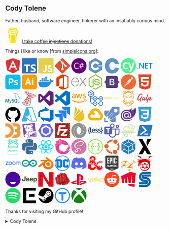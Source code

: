 ## Cody Tolene

Father, husband, software engineer, tinkerer with an insatiably curious mind.

<p>
  <img width="48" src=".github/simple-icons/buymeacoffee.svg" title="Buy Me a Coffee" />
  <a href="https://www.buymeacoffee.com/codytolene">I take coffee <s>injections</s> donations!</a>
</p>

Things I like or know [from [simpleicons.org](https://simpleicons.org/)]:

<p float="left">
  <!-- Icons Source: https://simpleicons.org/ -->
  <img width="48" src=".github/simple-icons/angular.svg" title="Google Angular" />
  <img width="48" src=".github/simple-icons/typescript.svg" title="TypeScript" />
  <img width="48" src=".github/simple-icons/javascript.svg" title="JavaScript" />
  <img width="48" src=".github/simple-icons/git.svg" title="Git" />
  <img width="48" src=".github/simple-icons/csharp.svg" title="CSharp" />
  <img width="48" src=".github/simple-icons/cplusplus.svg" title="C++" />
  <img width="48" src=".github/simple-icons/c.svg" title="C" />
  <img width="48" src=".github/simple-icons/cypress.svg" title="Cypress" />
  <img width="48" src=".github/simple-icons/dotnet.svg" title=".NET" />
  <img width="48" src=".github/simple-icons/adobephotoshop.svg" title="Adobe Photoshop" />
  <img width="48" src=".github/simple-icons/adobeillustrator.svg" title="Adobe Illustrator" />
  <img width="48" src=".github/simple-icons/docker.svg" title="Docker" />
  <img width="48" src=".github/simple-icons/microsoftoffice.svg" title="Microsoft Office" />
  <img width="48" src=".github/simple-icons/express.svg" title="Express" />
  <img width="48" src=".github/simple-icons/nodedotjs.svg" title="Node.js" />
  <img width="48" src=".github/simple-icons/bootstrap.svg" title="Bootstrap" />
  <img width="48" src=".github/simple-icons/postman.svg" title="Postman" />
  <img width="48" src=".github/simple-icons/html5.svg" title="HTML5" />
  <img width="48" src=".github/simple-icons/mysql.svg" title="MySQL" />
  <img width="48" src=".github/simple-icons/microsoftsqlserver.svg" title="Microsoft SQL Server" />
  <img width="48" src=".github/simple-icons/visualstudio.svg" title="Visual Studio" />
  <img width="48" src=".github/simple-icons/visualstudiocode.svg" title="Visual Studio Code" />
  <img width="48" src=".github/simple-icons/amazonaws.svg" title="Amazon AWS" />
  <img width="48" src=".github/simple-icons/githubactions.svg" title="GitHub Actions" />
  <img width="48" src=".github/simple-icons/githubpages.svg" title="GitHub Pages" />
  <img width="48" src=".github/simple-icons/grunt.svg" title="Grunt" />
  <img width="48" src=".github/simple-icons/gulp.svg" title="Grunt" />
  <img width="48" src=".github/simple-icons/github.svg" title="GitHub" />
  <img width="48" src=".github/simple-icons/microsoftazure.svg" title="Microsoft Azure" />
  <img width="48" src=".github/simple-icons/azuredevops.svg" title="Azure DevOps" />
  <img width="48" src=".github/simple-icons/jira.svg" title="Jira" />
  <img width="48" src=".github/simple-icons/firebase.svg" title="Google Firebase" />
  <img width="48" src=".github/simple-icons/googlecloud.svg" title="Google Cloud" />
  <img width="48" src=".github/simple-icons/azurepipelines.svg" title="Azure Pipelines" />
  <img width="48" src=".github/simple-icons/blazor.svg" title="Blazor" />
  <img width="48" src=".github/simple-icons/css3.svg" title="CSS3" />
  <img width="48" src=".github/simple-icons/d3dotjs.svg" title="D3.js" />
  <img width="48" src=".github/simple-icons/datadog.svg" title="Datadog" />
  <img width="48" src=".github/simple-icons/eslint.svg" title="ESLint" />
  <img width="48" src=".github/simple-icons/filezilla.svg" title="FileZilla" />
  <img width="48" src=".github/simple-icons/json.svg" title="JSON" />
  <img width="48" src=".github/simple-icons/less.svg" title="LESS" />
  <img width="48" src=".github/simple-icons/microsoftteams.svg" title="Microsoft Teams" />
  <img width="48" src=".github/simple-icons/notepadplusplus.svg" title="Notepad++" />
  <img width="48" src=".github/simple-icons/powershell.svg" title="Powershell" />
  <img width="48" src=".github/simple-icons/puppeteer.svg" title="Puppeteer" />
  <img width="48" src=".github/simple-icons/python.svg" title="Python" />
  <img width="48" src=".github/simple-icons/react.svg" title="React" />
  <img width="48" src=".github/simple-icons/reactivex.svg" title="ReactiveX" />
  <img width="48" src=".github/simple-icons/sass.svg" title="SASS" />
  <img width="48" src=".github/simple-icons/swagger.svg" title="Swagger" />
  <img width="48" src=".github/simple-icons/ubuntu.svg" title="Ubuntu" />
  <img width="48" src=".github/simple-icons/webpack.svg" title="Webpack" />
  <img width="48" src=".github/simple-icons/xstate.svg" title="XState" />
  <img width="48" src=".github/simple-icons/zoom.svg" title="Zoom" />
  <img width="48" src=".github/simple-icons/arduino.svg" title="Arduino" />
  <img width="48" src=".github/simple-icons/blender.svg" title="Blender" />
  <img width="48" src=".github/simple-icons/dcentertainment.svg" title="DC" />
  <img width="48" src=".github/simple-icons/discord.svg" title="Discord" />
  <img width="48" src=".github/simple-icons/dungeonsanddragons.svg" title="Dungeons & Dragons" />
  <img width="48" src=".github/simple-icons/epicgames.svg" title="Epic Games" />
  <img width="48" src=".github/simple-icons/flipperzero.svg" title="Flipper Zero" />
  <img width="48" src=".github/simple-icons/fullmetallalchemist.svg" title="Fullmetal Alchemist" />
  <img width="48" src=".github/simple-icons/funimation.svg" title="Funimation" />
  <img width="48" src=".github/simple-icons/jeep.svg" title="Jeep" />
  <img width="48" src=".github/simple-icons/nintendo.svg" title="Nintendo" />
  <img width="48" src=".github/simple-icons/onepunchman.svg" title="One Punch Man" />
  <img width="48" src=".github/simple-icons/playstation.svg" title="Playstation" />
  <img width="48" src=".github/simple-icons/pokemon.svg" title="Pokemon" />
  <img width="48" src=".github/simple-icons/reddit.svg" title="Reddit" />
  <img width="48" src=".github/simple-icons/riotgames.svg" title="Riot Games" />
  <img width="48" src=".github/simple-icons/sega.svg" title="Sega" />
  <img width="48" src=".github/simple-icons/spotify.svg" title="Spotify" />
  <img width="48" src=".github/simple-icons/squareenix.svg" title="Square Enix" />
  <img width="48" src=".github/simple-icons/steam.svg" title="Steam" />
  <img width="48" src=".github/simple-icons/thingiverse.svg" title="Thingiverse" />
  <img width="48" src=".github/simple-icons/xbox.svg" title="Xbox" />
</p>

Thanks for visiting my GitHub profile!

<details>
  <summary>Cody Tolene</summary>
  
  ```
  God, grant me the serenity to accept the things I cannot change; courage to change the things I can; and wisdom to know the difference. Living one day at a time; enjoying one moment at a time; accepting hardships as the pathway to peace; taking, as He did, this sinful world as it is, not as I would have it; trusting that He will make all things right if I surrender to His Will; so that I may be reasonably happy in this life, and supremely happy with Him forever and ever in the next. Amen.
  ```
</details>
